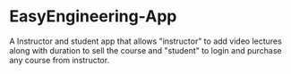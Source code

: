 # EasyEngineering-App
A Instructor and student app that allows "instructor" to add video lectures along with duration to sell the course and "student" to login and purchase any course from instructor.

